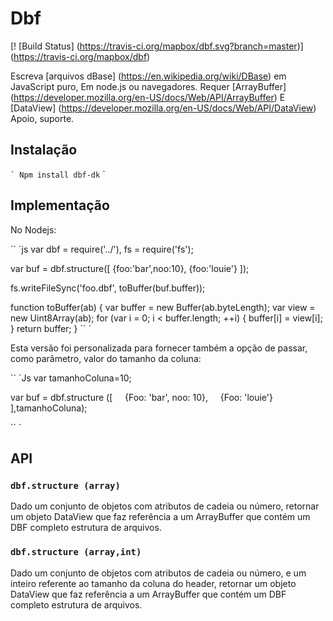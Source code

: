 # Dbf

[! [Build Status] (https://travis-ci.org/mapbox/dbf.svg?branch=master)] (https://travis-ci.org/mapbox/dbf)

Escreva [arquivos dBase] (https://en.wikipedia.org/wiki/DBase) em JavaScript puro,
Em node.js ou navegadores. Requer [ArrayBuffer] (https://developer.mozilla.org/en-US/docs/Web/API/ArrayBuffer)
E [DataView] (https://developer.mozilla.org/en-US/docs/Web/API/DataView)
Apoio, suporte.

## Instalação

`` `
Npm install dbf-dk
`` `

## Implementação

No Nodejs:

`` `js
var dbf = require('../'),
    fs = require('fs');

var buf = dbf.structure([
    {foo:'bar',noo:10},
    {foo:'louie'}
]);

fs.writeFileSync('foo.dbf', toBuffer(buf.buffer));

function toBuffer(ab) {
    var buffer = new Buffer(ab.byteLength);
    var view = new Uint8Array(ab);
    for (var i = 0; i < buffer.length; ++i) {
        buffer[i] = view[i];
    }
    return buffer;
}
`` `

Esta versão foi personalizada para fornecer também a opção de passar, como parâmetro, valor do tamanho da coluna:

`` `Js
var tamanhoColuna=10;

var buf = dbf.structure ([
    {Foo: 'bar', noo: 10},
    {Foo: 'louie'}
],tamanhoColuna);

`` `
## API 

### `dbf.structure (array)`

Dado um conjunto de objetos com atributos de cadeia ou número, retornar um objeto DataView que faz referência a um ArrayBuffer que contém um DBF completo estrutura de arquivos.

### `dbf.structure (array,int)`

Dado um conjunto de objetos com atributos de cadeia ou número, e um inteiro referente ao tamanho da coluna do header,  retornar um objeto DataView que faz referência a um ArrayBuffer que contém um DBF completo estrutura de arquivos.


